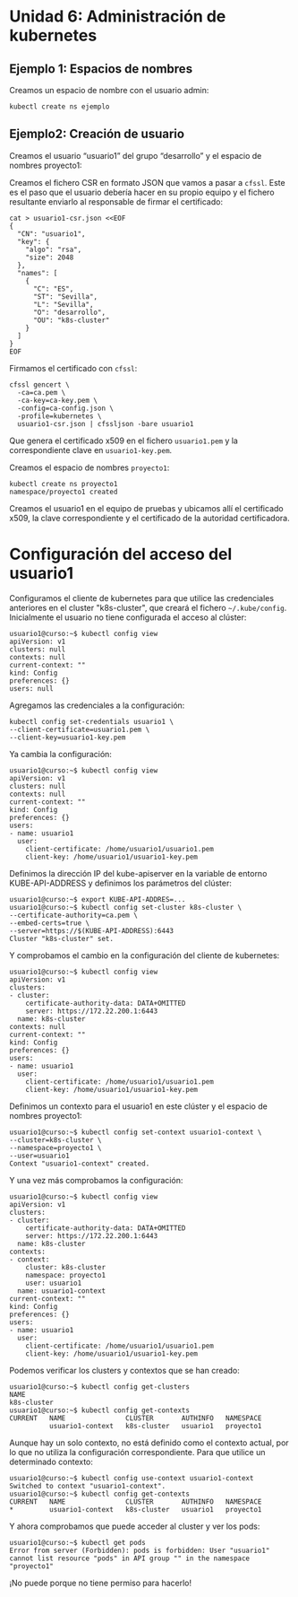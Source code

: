 # Unidad 6: Administración de kubernetes

## Ejemplo 1: Espacios de nombres

Creamos un espacio de nombre con el usuario admin:

    kubectl create ns ejemplo
	
## Ejemplo2: Creación de usuario

Creamos el usuario “usuario1” del grupo “desarrollo” y el espacio de
nombres proyecto1:

Creamos el fichero CSR en formato JSON que vamos a pasar a
`cfssl`. Este es el paso que el usuario debería hacer en su propio
equipo y el fichero resultante enviarlo al responsable de firmar el
certificado:

```
cat > usuario1-csr.json <<EOF
{
  "CN": "usuario1",
  "key": {
    "algo": "rsa",
    "size": 2048
  },
  "names": [
    {
      "C": "ES",
      "ST": "Sevilla",
      "L": "Sevilla",
      "O": "desarrollo",
      "OU": "k8s-cluster"
    }
  ]
}
EOF
```

Firmamos el certificado con `cfssl`:

```
cfssl gencert \
  -ca=ca.pem \
  -ca-key=ca-key.pem \
  -config=ca-config.json \
  -profile=kubernetes \
  usuario1-csr.json | cfssljson -bare usuario1
```

Que genera el certificado x509 en el fichero `usuario1.pem` y la
correspondiente clave en `usuario1-key.pem`.

Creamos el espacio de nombres `proyecto1`:

```
kubectl create ns proyecto1
namespace/proyecto1 created
```

Creamos el usuario1 en el equipo de pruebas y ubicamos allí el
certificado x509, la clave correspondiente y el certificado de la
autoridad certificadora.

# Configuración del acceso del usuario1

Configuramos el cliente de kubernetes para que utilice las
credenciales anteriores en el cluster "k8s-cluster", que creará el
fichero `~/.kube/config`. Inicialmente el usuario no tiene configurada
el acceso al clúster:

```
usuario1@curso:~$ kubectl config view
apiVersion: v1
clusters: null
contexts: null
current-context: ""
kind: Config
preferences: {}
users: null
```

Agregamos las credenciales a la configuración:

```
kubectl config set-credentials usuario1 \
--client-certificate=usuario1.pem \
--client-key=usuario1-key.pem
```

Ya cambia la configuración:

```
usuario1@curso:~$ kubectl config view
apiVersion: v1
clusters: null
contexts: null
current-context: ""
kind: Config
preferences: {}
users:
- name: usuario1
  user:
    client-certificate: /home/usuario1/usuario1.pem
    client-key: /home/usuario1/usuario1-key.pem
```

Definimos la dirección IP del kube-apiserver en la variable de entorno
KUBE-API-ADDRESS y definimos los parámetros del clúster:

```
usuario1@curso:~$ export KUBE-API-ADDRES=...
usuario1@curso:~$ kubectl config set-cluster k8s-cluster \
--certificate-authority=ca.pem \
--embed-certs=true \
--server=https://$(KUBE-API-ADDRESS):6443
Cluster "k8s-cluster" set.
```

Y comprobamos el cambio en la configuración del cliente de kubernetes:

```
usuario1@curso:~$ kubectl config view
apiVersion: v1
clusters:
- cluster:
    certificate-authority-data: DATA+OMITTED
    server: https://172.22.200.1:6443
  name: k8s-cluster
contexts: null
current-context: ""
kind: Config
preferences: {}
users:
- name: usuario1
  user:
    client-certificate: /home/usuario1/usuario1.pem
    client-key: /home/usuario1/usuario1-key.pem
```

Definimos un contexto para el usuario1 en este clúster y el espacio de
nombres proyecto1:

```
usuario1@curso:~$ kubectl config set-context usuario1-context \
--cluster=k8s-cluster \
--namespace=proyecto1 \
--user=usuario1
Context "usuario1-context" created.
```

Y una vez más comprobamos la configuración:

```
usuario1@curso:~$ kubectl config view
apiVersion: v1
clusters:
- cluster:
    certificate-authority-data: DATA+OMITTED
    server: https://172.22.200.1:6443
  name: k8s-cluster
contexts:
- context:
    cluster: k8s-cluster
    namespace: proyecto1
    user: usuario1
  name: usuario1-context
current-context: ""
kind: Config
preferences: {}
users:
- name: usuario1
  user:
    client-certificate: /home/usuario1/usuario1.pem
    client-key: /home/usuario1/usuario1-key.pem
```

Podemos verificar los clusters y contextos que se han creado:

```
usuario1@curso:~$ kubectl config get-clusters
NAME
k8s-cluster
usuario1@curso:~$ kubectl config get-contexts 
CURRENT   NAME               CLUSTER       AUTHINFO   NAMESPACE
          usuario1-context   k8s-cluster   usuario1   proyecto1
```

Aunque hay un solo contexto, no está definido como el contexto actual,
por lo que no utiliza la configuración correspondiente. Para que
utilice un determinado contexto:

```
usuario1@curso:~$ kubectl config use-context usuario1-context
Switched to context "usuario1-context".
usuario1@curso:~$ kubectl config get-contexts 
CURRENT   NAME               CLUSTER       AUTHINFO   NAMESPACE
*         usuario1-context   k8s-cluster   usuario1   proyecto1
```

Y ahora comprobamos que puede acceder al cluster y ver los pods:

```
usuario1@curso:~$ kubectl get pods
Error from server (Forbidden): pods is forbidden: User "usuario1" cannot list resource "pods" in API group "" in the namespace "proyecto1"
```

¡No puede porque no tiene permiso para hacerlo!
